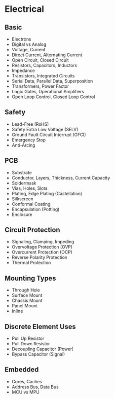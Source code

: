 # Electrical

## Basic

* Electrons
* Digital vs Analog
* Voltage, Current
* Direct Current, Alternating Current
* Open Circuit, Closed Circuit
* Resistors, Capacitors, Inductors
* Impedance
* Transistors, Integrated Circuits
* Serial Data, Parallel Data, Superposition
* Transformers, Power Factor
* Logic Gates, Operational Amplifiers
* Open Loop Control, Closed Loop Control

## Safety

* Lead-Free (RoHS)
* Safety Extra Low Voltage (SELV)
* Ground Fault Circuit Interrupt (GFCI)
* Emergency Stop
* Anti-Arcing

## PCB

* Substrate
* Conductor, Layers, Thickness, Current Capacity
* Soldermask
* Vias, Holes, Slots
* Plating, Edge Plating (Castellation)
* Silkscreen
* Conformal Coating
* Encapsulation (Potting)
* Enclosure

## Circuit Protection

* Signaling, Clamping, Impeding
* Overvoltage Protection (OVP)
* Overcurrent Protection (OCP)
* Reverse Polarity Protection
* Thermal Protection

## Mounting Types

* Through Hole
* Surface Mount
* Chassis Mount
* Panel Mount
* Inline

## Discrete Element Uses

* Pull Up Resistor
* Pull Down Resistor
* Decoupling Capacitor (Power)
* Bypass Capacitor (Signal)

## Embedded

* Cores, Caches
* Address Bus, Data Bus
* MCU vs MPU

